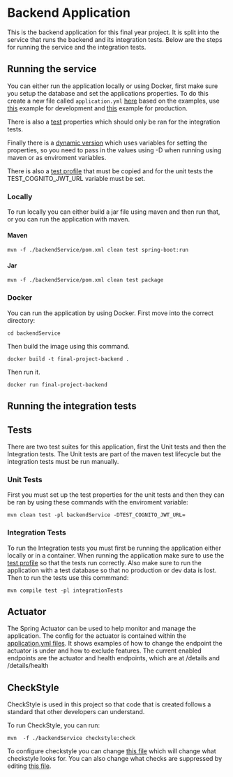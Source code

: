 # Backend Application

This is the backend application for this final year project. It is split into the service that runs the backend and its integration tests. Below are the steps for running the service and the integration tests.

## Running the service

You can either run the application locally or using Docker, first make sure you setup the database and set the applications properties. To do this create a new file called `application.yml` [here](backendService/src/main/resources/) based on the examples, use [this](backendService/src/main/resources/dev-application.example.yml) example for development and [this](backendService/src/main/resources/prod-application.example.yml) example for production. 

There is also a [test](backendService/src/main/resources/test-application.example.yml) properties which should only be ran for the integration tests. 

Finally there is a [dynamic version](backendService/src/main/resources/dynamic-application.example.yml) which uses variables for setting the properties, so you need to pass in the values using -D when running using maven or as enviroment variables.


There is also a [test profile](backendService/src/test/resources/application.example.yml) that must be copied and for the unit tests the TEST_COGNITO_JWT_URL variable must be set.

### Locally

To run locally you can either build a jar file using maven
and then run that, or you can run the application with maven.

#### Maven

```
mvn -f ./backendService/pom.xml clean test spring-boot:run
```

#### Jar

```
mvn -f ./backendService/pom.xml clean test package
```

### Docker

You can run the application by using Docker. First move into the correct directory:

```
cd backendService
```

Then build the image using this command.

```
docker build -t final-project-backend .
```

Then run it.

```
docker run final-project-backend
```

## Running the integration tests

## Tests

There are two test suites for this application,
first the Unit tests and then the Integration tests.
The Unit tests are part of the maven test lifecycle
but the integration tests must be run manually.

### Unit Tests

First you must set up the test properties for the unit tests and then they can be ran by using these commands with the enviroment variable:

```
mvn clean test -pl backendService -DTEST_COGNITO_JWT_URL=
```

### Integration Tests

To run the Integration tests you must first be running the
application either locally or in a container. When running the application make sure to use the [test profile](backendService/src/main/resources/test-application.example.yml) so that the tests run correctly. Also make sure to run the application with a test database so that no production or dev data is lost. Then to run the tests use this commmand:

```
mvn compile test -pl integrationTests
```

## Actuator

The Spring Actuator can be used to help monitor and manage the application. The config for the actuator is contained
within the [application.yml files](./backendService/src/main/resources/prod-application.example.yml). It shows examples of how to change the endpoint the actuator is under and how to exclude features. The current enabled endpoints are the actuator and health endpoints, which are at /details and /details/health

## CheckStyle 

CheckStyle is used in this project so that code that is created follows a standard that other developers can understand. 

To run CheckStyle, you can run:

```
mvn  -f ./backendService checkstyle:check
```

To configure checkstyle you can change [this file](./backendService/config/checkstyle.xml) which will change what checkstyle looks for. You can also change what checks are suppressed by editing [this file](./backendService/config/checkstyle-suppressions.xml).